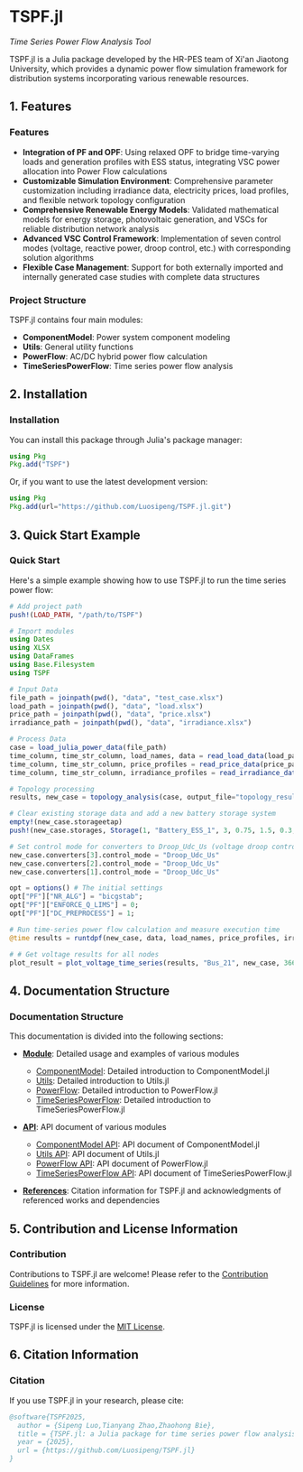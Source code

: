 # TSPF.jl

*Time Series Power Flow Analysis Tool*

TSPF.jl is a Julia package developed by the HR-PES team of Xi'an Jiaotong University, which provides a dynamic power flow simulation framework for distribution systems incorporating various renewable resources.

## 1. Features
### Features

- **Integration of PF and OPF**: Using relaxed OPF to bridge time-varying loads and generation profiles with ESS status, integrating VSC power allocation into Power Flow calculations
- **Customizable Simulation Environment**: Comprehensive parameter customization including irradiance data, electricity prices, load profiles, and flexible network topology configuration
- **Comprehensive Renewable Energy Models**: Validated mathematical models for energy storage, photovoltaic generation, and VSCs for reliable distribution network analysis
- **Advanced VSC Control Framework**: Implementation of seven control modes (voltage, reactive power, droop control, etc.) with corresponding solution algorithms
- **Flexible Case Management**: Support for both externally imported and internally generated case studies with complete data structures

### Project Structure

TSPF.jl contains four main modules:

- **ComponentModel**: Power system component modeling
- **Utils**: General utility functions
- **PowerFlow**: AC/DC hybrid power flow calculation
- **TimeSeriesPowerFlow**: Time series power flow analysis

## 2. Installation

### Installation

You can install this package through Julia's package manager:

```julia
using Pkg
Pkg.add("TSPF")
```

Or, if you want to use the latest development version:

```julia
using Pkg
Pkg.add(url="https://github.com/Luosipeng/TSPF.jl.git")
```

## 3. Quick Start Example

### Quick Start
Here's a simple example showing how to use TSPF.jl to run the time series power flow:

```julia
# Add project path
push!(LOAD_PATH, "/path/to/TSPF")

# Import modules
using Dates
using XLSX
using DataFrames
using Base.Filesystem
using TSPF

# Input Data
file_path = joinpath(pwd(), "data", "test_case.xlsx")
load_path = joinpath(pwd(), "data", "load.xlsx")  
price_path = joinpath(pwd(), "data", "price.xlsx")  
irradiance_path = joinpath(pwd(), "data", "irradiance.xlsx")  

# Process Data
case = load_julia_power_data(file_path)
time_column, time_str_column, load_names, data = read_load_data(load_path) 
time_column, time_str_column, price_profiles = read_price_data(price_path)  
time_column, time_str_column, irradiance_profiles = read_irradiance_data(irradiance_path) 

# Topology processing
results, new_case = topology_analysis(case, output_file="topology_results.xlsx")

# Clear existing storage data and add a new battery storage system
empty!(new_case.storageetap)
push!(new_case.storages, Storage(1, "Battery_ESS_1", 3, 0.75, 1.5, 0.3, 0.05, 0.95, 0.9, true, "lithium_ion", true))

# Set control mode for converters to Droop_Udc_Us (voltage droop control)
new_case.converters[3].control_mode = "Droop_Udc_Us"
new_case.converters[2].control_mode = "Droop_Udc_Us"
new_case.converters[1].control_mode = "Droop_Udc_Us"

opt = options() # The initial settings 
opt["PF"]["NR_ALG"] = "bicgstab";
opt["PF"]["ENFORCE_Q_LIMS"] = 0;
opt["PF"]["DC_PREPROCESS"] = 1;

# Run time-series power flow calculation and measure execution time
@time results = runtdpf(new_case, data, load_names, price_profiles, irradiance_profiles, opt)

# # Get voltage results for all nodes
plot_result = plot_voltage_time_series(results, "Bus_21", new_case, 366, "AC"; save_path="voltage_plot")
```

## 4. Documentation Structure

### Documentation Structure

This documentation is divided into the following sections:

- **[Module](modules/componentmodel.md)**: Detailed usage and examples of various modules
  - [ComponentModel](modules/componentmodel.md): Detailed introduction to ComponentModel.jl
  - [Utils](modules/utils.md): Detailed introduction to Utils.jl
  - [PowerFlow](modules/powerflow.md): Detailed introduction to PowerFlow.jl
  - [TimeSeriesPowerFlow](modules/timeseriespowerflow.md): Detailed introduction to TimeSeriesPowerFlow.jl

- **[API](api/componentmodel.md)**: API document of various modules
  - [ComponentModel API](api/componentmodel.md): API document of ComponentModel.jl
  - [Utils API](api/utils.md): API document of Utils.jl
  - [PowerFlow API](api/powerflow.md): API document of PowerFlow.jl
  - [TimeSeriesPowerFlow API](api/timeseriespowerflow.md): API document of TimeSeriesPowerFlow.jl

- **[References](references.md)**: Citation information for TSPF.jl and acknowledgments of referenced works and dependencies

## 5. Contribution and License Information

### Contribution

Contributions to TSPF.jl are welcome! Please refer to the [Contribution Guidelines](https://github.com/Luosipeng/TSPF.jl/blob/master/CONTRIBUTING.md) for more information.

### License

TSPF.jl is licensed under the [MIT License](https://github.com/Luosipeng/TSPF.jl/blob/master/LICENSE).

## 6. Citation Information

### Citation

If you use TSPF.jl in your research, please cite:

```bibtex
@software{TSPF2025,
  author = {Sipeng Luo,Tianyang Zhao,Zhaohong Bie},
  title = {TSPF.jl: a Julia package for time series power flow analysis},
  year = {2025},
  url = {https://github.com/Luosipeng/TSPF.jl}
}
```